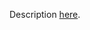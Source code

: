 Description [here](https://scalacenter.github.io/scala-3-migration-guide/docs/incompatibilities/syntactic-changes.html#parentheses-around-lambda-parameter).